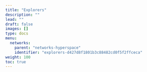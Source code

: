 ```yaml
---
title: "Explorers"
description: ""
lead: ""
draft: false
images: []
type: docs
menu:
  networks:
    parent: "networks-hyperspace"
    identifier: "explorers-d427d8f1801b3c88482cd0f5f2ffceca"
weight: 100
toc: true
---
```

